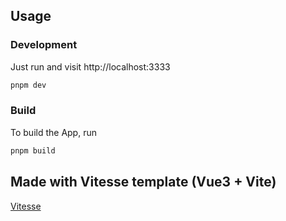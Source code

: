 

## Usage

### Development

Just run and visit http://localhost:3333

```bash
pnpm dev
```

### Build

To build the App, run

```bash
pnpm build
```


## Made with Vitesse template (Vue3 + Vite)
[Vitesse](https://github.com/antfu/vitesse)
